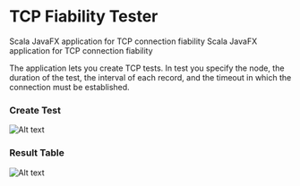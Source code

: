 # TCP Fiability Tester
Scala JavaFX application for TCP connection fiability
Scala JavaFX application for TCP connection fiability

The application lets you create TCP tests. In test you specify the node, the duration of the test, the interval of each record, and the timeout in which the connection must be established.

### Create Test

![Alt text](https://ibin.co/3SJabwtNElgm.jpg "Create test")

### Result Table

![Alt text](https://ibin.co/w800/3SJbT1fccUOW.jpg "Table of tests")
